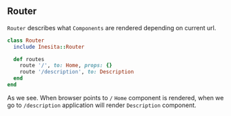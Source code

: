 ## Router

`Router` describes what `Components` are rendered depending on current url.

```ruby
class Router
  include Inesita::Router

  def routes
    route '/', to: Home, props: {}
    route '/description', to: Description
  end
end
```

As we see. When browser points to `/` `Home` component is rendered, when we go to `/description` application will render `Description` component.
